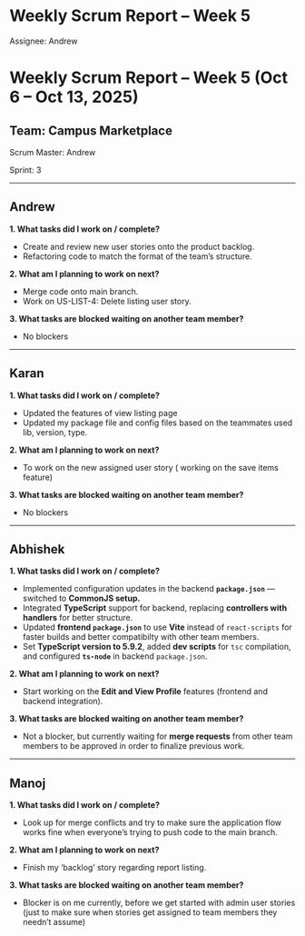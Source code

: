 # Weekly Scrum Report – Week 5

Assignee: Andrew

# Weekly Scrum Report – Week 5 (Oct 6 – Oct 13, 2025)

## Team: Campus Marketplace

Scrum Master: Andrew

Sprint: 3

---

## Andrew

**1. What tasks did I work on / complete?**

- Create and review new user stories onto the product backlog.
- Refactoring code to match the format of the team’s structure.

**2. What am I planning to work on next?**

- Merge code onto main branch.
- Work on US-LIST-4: Delete listing user story.

**3. What tasks are blocked waiting on another team member?**

- No blockers

---

## Karan

**1. What tasks did I work on / complete?**

- Updated the features of view listing page
- Updated my package file and config files based on the teammates used lib, version, type.

**2. What am I planning to work on next?**

- To work on the new assigned user story ( working on the save items feature)

**3. What tasks are blocked waiting on another team member?**

- No blockers

---

## Abhishek

**1. What tasks did I work on / complete?**

- Implemented configuration updates in the backend **`package.json`** — switched to **CommonJS setup.**
- Integrated **TypeScript** support for backend, replacing **controllers with handlers** for better structure.
- Updated **frontend `package.json`** to use **Vite** instead of `react-scripts` for faster builds and better compatibilty with other team members.
- Set **TypeScript version to 5.9.2**, added **dev scripts** for `tsc` compilation, and configured **`ts-node`** in backend `package.json`.

**2. What am I planning to work on next?**

- Start working on the **Edit and View Profile** features (frontend and backend integration).

**3. What tasks are blocked waiting on another team member?**

- Not a blocker, but currently waiting for **merge requests** from other team members to be approved in order to finalize previous work.

---

## Manoj

**1. What tasks did I work on / complete?**

- Look up for merge conflicts and try to make sure the application flow works fine when everyone’s trying to push code to the main branch.

**2. What am I planning to work on next?**

- Finish my ‘backlog’ story regarding report listing.

**3. What tasks are blocked waiting on another team member?**

- Blocker is on me currently, before we get started with admin user stories (just to make sure when stories get assigned to team members they needn’t assume)